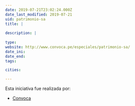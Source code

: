 ```yaml
---
date: 2019-07-21T23:02:24.000Z
date_last_modified: 2019-07-21
uid: patrimonio-sa
title: |
  
description: |
  
type: 
website: http://www.convoca.pe/especiales/patrimonio-sa/
date_ini: 
date_end: 
tags:

cities: 

---
```


Esta iniciativa fue realizada por:

- [Convoca](/organizaciones/convoca)
